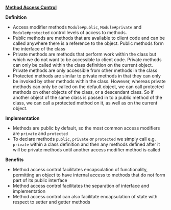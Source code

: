 **<u>Method Access Control</u>**

**Definition**

* Access modifier methods `Module#public`, `Module#private` and `Module#protected` control levels of access to methods.
* Public methods are methods that are available to client code and can be called anywhere there is a reference to the object. Public methods form the interface of the class
* Private methods are methods that perform work within the class but which we do not want to be accessible to client code. Private methods can only be called within the class definition on the current object. Private methods are only accessible from other methods in the class
* Protected methods are similar to private methods in that they can only be invoked by other methods within the class. However, whereas private methods can only be called on the default object, we can call protected methods on other objects of the class, or a descendant class. So if another object of the same class is passed in to a public method of the class, we can call a protected method on it, as well as on the current object.

**Implementation**

* Methods are public by default, so the most common access modifiers are `private` and `protected`
* To declare methods `public`, `private` or `protected` we simply call e.g. `private` within a class definition and then any methods defined after it will be private methods until another access modifier method is called

**Benefits**

* Method access control facilitates encapsulation of functionality, permitting an object to have internal access to methods that do not form part of its public interface
* Method access control facilitates the separation of interface and implementation
* Method access control can also facilitate encapsulation of state with respect to setter and getter methods